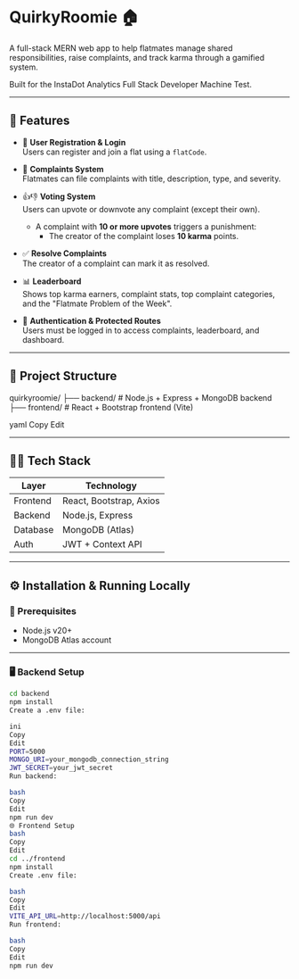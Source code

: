  
# QuirkyRoomie 🏠

A full-stack MERN web app to help flatmates manage shared responsibilities, raise complaints, and track karma through a gamified system.

Built for the InstaDot Analytics Full Stack Developer Machine Test.

---

## 🚀 Features

- 👥 **User Registration & Login**  
  Users can register and join a flat using a `flatCode`.

- 🧾 **Complaints System**  
  Flatmates can file complaints with title, description, type, and severity.

- 👍👎 **Voting System**  
  Users can upvote or downvote any complaint (except their own).  
  - A complaint with **10 or more upvotes** triggers a punishment:  
    - The creator of the complaint loses **10 karma** points.

- ✅ **Resolve Complaints**  
  The creator of a complaint can mark it as resolved.

- 📊 **Leaderboard**  
  Shows top karma earners, complaint stats, top complaint categories, and the "Flatmate Problem of the Week".

- 🔐 **Authentication & Protected Routes**  
  Users must be logged in to access complaints, leaderboard, and dashboard.

---

## 📂 Project Structure
quirkyroomie/
├── backend/ # Node.js + Express + MongoDB backend
├── frontend/ # React + Bootstrap frontend (Vite)

yaml
Copy
Edit

---

## 🧑‍💻 Tech Stack

| Layer        | Technology              |
|--------------|-------------------------|
| Frontend     | React, Bootstrap, Axios |
| Backend      | Node.js, Express        |
| Database     | MongoDB (Atlas)         |
| Auth         | JWT + Context API       |


---

## ⚙️ Installation & Running Locally

### 🔧 Prerequisites

- Node.js v20+  
- MongoDB Atlas account

---

### 🖥️ Backend Setup

```bash
cd backend
npm install
Create a .env file:

ini
Copy
Edit
PORT=5000
MONGO_URI=your_mongodb_connection_string
JWT_SECRET=your_jwt_secret
Run backend:

bash
Copy
Edit
npm run dev
🌐 Frontend Setup
bash
Copy
Edit
cd ../frontend
npm install
Create .env file:

bash
Copy
Edit
VITE_API_URL=http://localhost:5000/api
Run frontend:

bash
Copy
Edit
npm run dev

